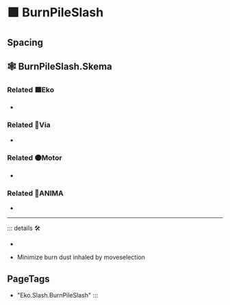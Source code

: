 # 🟩  <ekos>BurnPileSlash</ekos>

## Spacing

## 🕸 BurnPileSlash.Skema

### Related 🟩<ekos>Eko</ekos>

-

### Related 🔻<via>Via</via>

-

### Related 🟠<motor>Motor</motor>

-

### Related 💜<anima>ANIMA</anima>

-

---

<!-- =================================================== -->
<!-- =================================================== -->
<!-- =================================================== -->
<!-- =================================================== -->
<!-- =================================================== -->
::: details 🛠

-

- Minimize burn dust inhaled by moveselection

<h2>PageTags</h2>

- "Eko.Slash.BurnPileSlash"
:::
